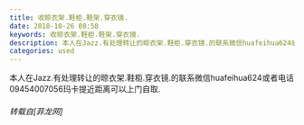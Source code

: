 ```yaml
---
title: 收晾衣架.鞋柜.鞋架.穿衣镜.
date: 2018-10-26 08:58
keywords: 收晾衣架.鞋柜.鞋架.穿衣镜.
description: 本人在Jazz.有处理转让的晾衣架.鞋柜.穿衣镜.的联系微信huafeihua624或者电话09454007056玛卡提近距离可以上门自取.
categories: used
---
```

<td class="t_f" id="postmessage_2167392">

本人在Jazz.有处理转让的晾衣架.鞋柜.穿衣镜.的联系微信huafeihua624或者电话09454007056玛卡提近距离可以上门自取.</td>
###### 转载自[菲龙网]